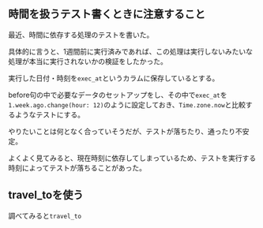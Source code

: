 ## 時間を扱うテスト書くときに注意すること
最近、時間に依存する処理のテストを書いた。

具体的に言うと、1週間前に実行済みであれば、この処理は実行しないみたいな処理が本当に実行されないかの検証をしたかった。

実行した日付・時刻を`exec_at`というカラムに保存しているとする。

before句の中で必要なデータのセットアップをし、その中で`exec_at`を`1.week.ago.change(hour: 12)`のように設定しておき、`Time.zone.now`と比較するようなテストにする。

やりたいことは何となく合っていそうだが、テストが落ちたり、通ったり不安定。

よくよく見てみると、現在時刻に依存してしまっているため、テストを実行する時刻によってテストが落ちることがあった。

## travel_toを使う
調べてみると`travel_to`
